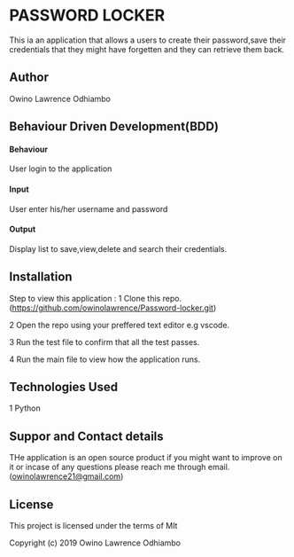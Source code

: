 # PASSWORD LOCKER

This ia an application that allows a users to create their password,save their credentials  that they might have forgetten and they can retrieve them back.

## Author
Owino Lawrence Odhiambo

## Behaviour Driven Development(BDD)
#### Behaviour 
User login to the application
#### Input
User enter his/her username and password
#### Output
Display list to save,view,delete and search their credentials.

## Installation
Step to view this application :
1 Clone this repo. (https://github.com/owinolawrence/Password-locker.git)

2 Open the repo using your preffered text editor e.g vscode.

3 Run the test file to confirm that all the test passes.

4 Run the main file to view how the application runs.

## Technologies Used 
1 Python

## Suppor and Contact details
THe application is an open source product if you might want to improve on it or incase of any questions please reach me through email. (owinolawrence21@gmail.com)

## License

This project is licensed under the terms of MIt

Copyright (c) 2019 Owino Lawrence Odhiambo